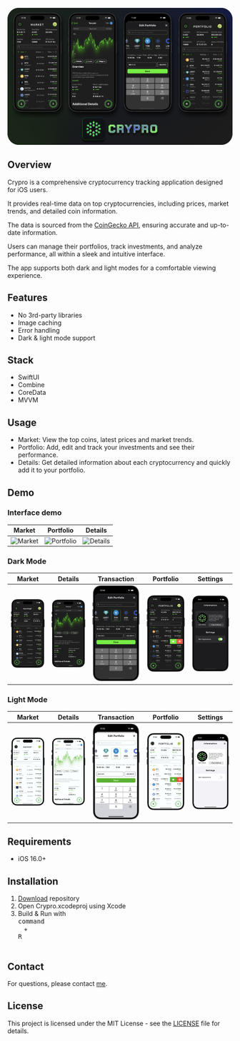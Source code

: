 ![Header Image](ReadmeAssets/header_image.png)

## Overview

Crypro is a comprehensive cryptocurrency tracking application designed for iOS users. 

It provides real-time data on top cryptocurrencies, including prices, market trends, and detailed coin information. 

The data is sourced from the [CoinGecko API](https://www.coingecko.com/en/api), ensuring accurate and up-to-date information.

Users can manage their portfolios, track investments, and analyze performance, all within a sleek and intuitive interface. 

The app supports both dark and light modes for a comfortable viewing experience.

## Features

* No 3rd-party libraries
* Image caching
* Error handling
* Dark & light mode support

## Stack

* SwiftUI
* Combine
* CoreData
* MVVM

##  Usage

* Market: View the top coins, latest prices and market trends.
* Portfolio: Add, edit and track your investments and see their performance.
* Details: Get detailed information about each cryptocurrency and quickly add it to your portfolio.

## Demo

### Interface demo
| Market | Portfolio | Details |
:---:|:---:|:---:
![Market](ReadmeAssets/demo_market.gif) | ![Portfolio](ReadmeAssets/demo_portfolio.gif) | ![Details](ReadmeAssets/demo_details.gif)


### Dark Mode 
| Market | Details | Transaction | Portfolio | Settings |
:---:|:---:|:---:|:---:|:---:
<img src="ReadmeAssets/dark_mode_market.png"> | <img src="ReadmeAssets/dark_mode_details.png"> | <img src="ReadmeAssets/dark_mode_transaction.png"> | <img src="ReadmeAssets/dark_mode_portfolio.png"> | <img src="ReadmeAssets/dark_mode_settings.png">


### Light Mode
| Market | Details | Transaction | Portfolio | Settings |
:---:|:---:|:---:|:---:|:---:
<img src="ReadmeAssets/light_mode_market.png"> | <img src="ReadmeAssets/light_mode_details.png"> | <img src="ReadmeAssets/light_mode_transaction.png"> | <img src="ReadmeAssets/light_mode_portfolio.png"> | <img src="ReadmeAssets/light_mode_settings.png">

## Requirements
* iOS 16.0+

## Installation

1. [Download](https://github.com/Antomated/Crypro/archive/refs/heads/main.zip) repository
2. Open Crypro.xcodeproj using Xcode
3. Build & Run with <kbd> <br> command <br> </kbd> + <kbd> <br>R<br> </kbd>

## Contact
For questions, please contact [me](https://github.com/Antomated).

## License

This project is licensed under the MIT License - see the [LICENSE](LICENSE) file for details.

